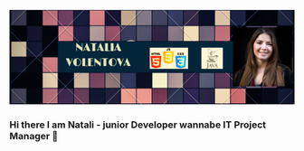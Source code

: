 [![Header](https://github.com/NataliaVolentova/NataliaVolentova/blob/main/header_IT.PNG "Header")](https://www.linkedin.com/in/natalia-volentova-029a3ab7/)

### Hi there I am Natali - junior Developer wannabe IT Project Manager  👋

<!--

![ScreenShot](/main/header_IT.PNG)
![Header](/main/header_IT.PNG)


<p align="center">
  <img src='/header_IT.PNG'/>
</p>
[![Header](https://raw.githubusercontent.com/MartinHeinz/<OWNER>/<OWNER>/readme_header.png "Header")](https://some-url.dev/)

